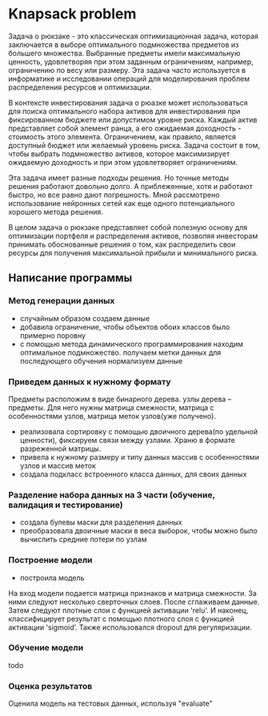 # Knapsack problem
Задача о рюкзаке - это классическая оптимизационная задача, которая заключается в выборе оптимального подмножества предметов из большего множества. Выбранные предметы имели максимальную ценность, удовлетворяя при этом заданным ограничениям, например, ограничению по весу или размеру. Эта задача часто используется в информатике и исследовании операций для моделирования проблем распределения ресурсов и оптимизации.

В контексте инвестирования задача о рюазке может использоваться для поиска оптимального набора активов для инвестирования при фиксированном бюджете или допустимом уровне риска. Каждый актив представляет собой элемент ранца, а его ожидаемая доходность - стоимость этого элемента. Ограничением, как правило, является доступный бюджет или желаемый уровень риска. Задача состоит в том, чтобы выбрать подмножество активов, которое максимизирует ожидаемую доходность и при этом удовлетворяет ограничениям.

Эта задача имеет разные подходы решения. Но точные методы решения работают довольно долго. А приблеженные, хотя и работают быстро, но все равно дают погрешность. Мной  рассмотрено использование нейронных сетей как еще одного потенциального хорошего метода решения.  

В целом задача о рюкзаке представляет собой полезную основу для оптимизации портфеля и распределения активов, позволяя инвесторам принимать обоснованные решения о том, как распределить свои ресурсы для получения максимальной прибыли и минимального риска.



## Написание программы
### Метод генерации данных
- случайным образом создаем данные
- добавила ограничение, чтобы объектов обоих классов было примерно поровну
- с помощью метода динамического программирования находим оптимальное подмножество. получаем метки данных для последующего обучения
нормализуем данные
### Приведем данных к нужному формату
Предметы расположим в виде бинарного дерева. узлы дерева – предметы. Для него нужны матрица смежности, матрица с особенностями узлов, матрица меток узлов(уже получено).
- реализовала сортировку с помощью двоичного дерева(по удельной ценности), фиксируем связи между узлами. Храню в формате разреженной матрицы. 
- привела к нужному размеру и типу данных массив с особенностями узлов и массив меток  
- создала подкласс встроенного класса данных, для своих данных

### Разделение набора данных на 3 части (обучение, валидация и тестирование)
- создала булевы маски для разделения данных
- преобразовала двоичные маски в веса выборок, чтобы можно было вычислить средние потери по узлам 
### Построение модели
- построила модель
  
На вход модели подается матрица признаков и матрица смежности. За ними следуют несколько сверточных слоев. После сглаживаем данные. Затем следуют плотные слои с функцией активации 'relu'. И наконец, классифицирует результат с помощью плотного слоя  с функцией активации 'sigmoid’. Также использовался dropout для регуляризации.
### Обучение модели
todo
### Оценка результатов
Оценила модель на тестовых данных, используя "evaluate"
